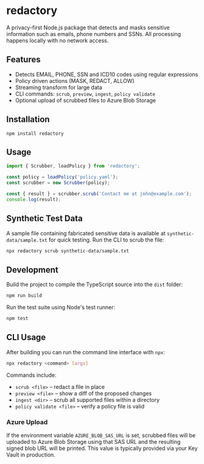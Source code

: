 # redactory

A privacy-first Node.js package that detects and masks sensitive information such as emails, phone numbers and SSNs. All processing happens locally with no network access.

## Features

- Detects EMAIL, PHONE, SSN and ICD10 codes using regular expressions
- Policy driven actions (MASK, REDACT, ALLOW)
- Streaming transform for large data
- CLI commands: `scrub`, `preview`, `ingest`, `policy validate`
- Optional upload of scrubbed files to Azure Blob Storage

## Installation

```
npm install redactory
```

## Usage

```javascript
import { Scrubber, loadPolicy } from 'redactory';

const policy = loadPolicy('policy.yaml');
const scrubber = new Scrubber(policy);

const { result } = scrubber.scrub('Contact me at john@example.com');
console.log(result);
```

## Synthetic Test Data

A sample file containing fabricated sensitive data is available at `synthetic-data/sample.txt` for quick testing.
Run the CLI to scrub the file:

```bash
npx redactory scrub synthetic-data/sample.txt
```

## Development

Build the project to compile the TypeScript source into the `dist` folder:

```bash
npm run build
```

Run the test suite using Node's test runner:

```bash
npm test
```

## CLI Usage

After building you can run the command line interface with `npx`:

```bash
npx redactory <command> [args]
```

Commands include:

- `scrub <file>` – redact a file in place
- `preview <file>` – show a diff of the proposed changes
- `ingest <dir>` – scrub all supported files within a directory
- `policy validate <file>` – verify a policy file is valid

### Azure Upload

If the environment variable `AZURE_BLOB_SAS_URL` is set, scrubbed files will be
uploaded to Azure Blob Storage using that SAS URL and the resulting signed blob
URL will be printed. This value is typically provided via your Key Vault in
production.
